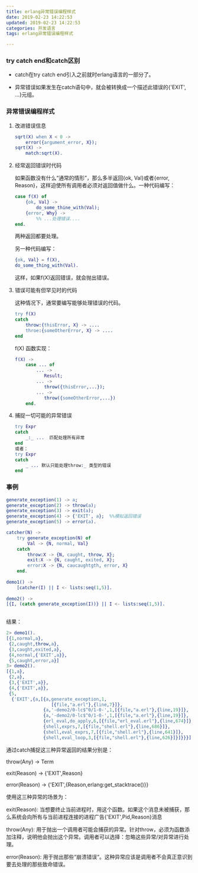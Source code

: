 ```yaml
---
title: erlang异常错误编程样式
date: 2019-02-23 14:22:53
updated: 2019-02-23 14:22:53
categories: 开发语言
tags: erlang异常错误编程样式

---
```


### try catch end和catch区别

- catch在try catch end引入之前就时erlang语言的一部分了。

- 异常错误如果发生在catch语句中，就会被转换成一个描述此错误的{'EXIT', ...}元组。

### 异常错误编程样式

1. 改进错误信息

   ```erlang
   sqrt(X) when X < 0 ->
       error({argument_error, X});
   sqrt(X) ->
       match:sqrt(X).
   ```

2. 经常返回错误时代码

   如果函数没有什么“通常的情形”，那么多半返回{ok, Val}或者{error, Reason}，这样迫使所有调用者必须对返回值做什么。一种代码编写：

   ```erlang
   case f(X) of
       {ok, Val} ->
           do_some_thine_with(Val);
       {error, Why} ->
           %% ...处理错误....
   end.
   ```

   两种返回都要处理。

   另一种代码编写：

   ```erlang
   {ok, Val} = f(X),
   do_some_thing_with(Val).
   ```

   这样，如果f(X)返回错误，就会抛出错误。

3. 错误可能有但罕见时的代码

   这种情况下，通常要编写能够处理错误的代码。

   ```erlang
   try f(X)
   catch
       throw:{thisError, X} -> ....
       throe:{someOtherError, X} -> ....
   end
   ```

   f(X) 函数实现：

   ```erlang
   f(X) ->
       case ... of
           ... ->
              Result;
           ... ->
              throw({thisError,...});
           ... ->
              throw({someOtherError,...}) 
       end.             
   ```

4. 捕捉一切可能的异常错误

   ```erlang
   try Expr 
   catch
       _:_ ...  匹配处理所有异常
   end       
   或者：
   try Expr
   catch
       _ ... 默认只能处理throw:_ 类型的错误
   end    
   ```

### 事例

```erlang
generate_exception(1) -> a;
generate_exception(2) -> throw(a);
generate_exception(3) -> exit(a);
generate_exception(4) -> {'EXIT', a};  %%模拟返回错误
generate_exception(5) -> error(a).

catcher(N) ->
    try generate_exception(N) of
        Val -> {N, normal, Val}
    catch 
        throw:X -> {N, caught, throw, X};
        exit:X -> {N, caught, exited, X};
        error:X -> {N, caucaughtgth, error, X}
    end.       
    
demo1() ->
    [catcher(I) || I <- lists:seq(1,5)].
    
demo2() ->
[{I, (catch generate_exception(I))} || I <- lists:seq(1,5)].
    
```

结果：

```erlang
2> demo1().
[{1,normal,a},
 {2,caught,throw,a},
 {3,caught,exited,a},
 {4,normal,{'EXIT',a}},
 {5,caught,error,a}]
3> demo2().
[{1,a},
 {2,a},
 {3,{'EXIT',a}},
 {4,{'EXIT',a}},
 {5,
  {'EXIT',{a,[{a,generate_exception,1,
                 [{file,"a.erl"},{line,7}]},
              {a,'-demo2/0-lc$^0/1-0-',1,[{file,"a.erl"},{line,19}]},
              {a,'-demo2/0-lc$^0/1-0-',1,[{file,"a.erl"},{line,19}]},
              {erl_eval,do_apply,6,[{file,"erl_eval.erl"},{line,674}]},
              {shell,exprs,7,[{file,"shell.erl"},{line,686}]},
              {shell,eval_exprs,7,[{file,"shell.erl"},{line,641}]},
              {shell,eval_loop,3,[{file,"shell.erl"},{line,626}]}]}}}]
```

通过catch捕捉这三种异常返回的结果分别是：

  throw(Any) -> Term

  exit(Reason) -> {'EXIT',Reason}

  error(Reason) -> {'EXIT',{Reason,erlang:get_stacktrace()}}

使用这三种异常的场景为：

exit(Reason): 当想要终止当前进程时，用这个函数。如果这个消息未被捕获，那么系统会向所有与当前进程连接的进程广告{'EXIT',Pid,Reason}消息

throw(Any): 用于抛出一个调用者可能会捕获的异常。针对throw，必须为函数添加注释，说明他会抛出这个异常。调用者可以选择：忽略这些异常/对异常进行处理。

error(Reason): 用于抛出那些“崩溃错误“。这种异常应该是调用者不会真正意识到要去处理的那些致命错误。










